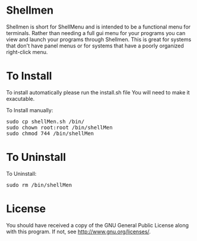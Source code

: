 # Shellmen
Shellmen is short for ShellMenu and is intended to be a functional menu for terminals. Rather than needing a full gui menu for your programs you  can view and launch your programs through Shellmen. This is great for systems that don't have panel menus or for systems that have a poorly organized right-click menu.

# To Install
To install automatically please run the install.sh file
You will need to make it exacutable.

To Install manually:
<pre>
sudo cp shellMen.sh /bin/
sudo chown root:root /bin/shellMen
sudo chmod 744 /bin/shellMen
</pre>
# To Uninstall
To Uninstall:
<pre>
sudo rm /bin/shellMen
</pre>
# License
You should have received a copy of the GNU General Public License along with this program. If not, see <http://www.gnu.org/licenses/>.
